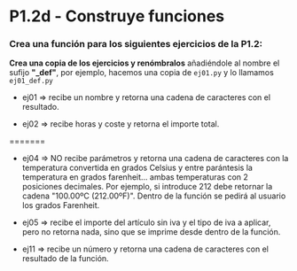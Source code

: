 # P1.2d - Construye funciones

### Crea una función para los siguientes ejercicios de la P1.2:

**Crea una copia de los ejercicios y renómbralos** añadiéndole al nombre el sufijo **"_def"**, por ejemplo, hacemos una copia de `ej01.py` y lo llamamos `ej01_def.py`

  - ej01 => recibe un nombre y retorna una cadena de caracteres con el resultado.

  - ej02 => recibe horas y coste y retorna el importe total.

=======
  - ej04 => NO recibe parámetros y retorna una cadena de caracteres con la temperatura convertida en grados Celsius y entre parántesis la temperatura en grados farenheit... ambas temperaturas con 2 posiciones decimales. Por ejemplo, si introduce 212 debe retornar la cadena "100.00ºC (212.00ºF)". Dentro de la función se pedirá al usuario los grados Farenheit.

  - ej05 => recibe el importe del artículo sin iva y el tipo de iva a aplicar, pero no retorna nada, sino que se imprime desde dentro de la función.

  - ej11 => recibe un número y retorna una cadena de caracteres con el resultado de la función.
